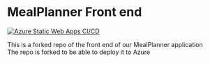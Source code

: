 # MealPlanner Front end

[![Azure Static Web Apps CI/CD](https://github.com/Rickmarges/MealPlannerFE/actions/workflows/azure-static-web-apps-ambitious-tree-0d2dbd703.yml/badge.svg)](https://github.com/Rickmarges/MealPlannerFE/actions/workflows/azure-static-web-apps-ambitious-tree-0d2dbd703.yml)

This is a forked repo of the front end of our MealPlanner application  
The repo is forked to be able to deploy it to Azure
